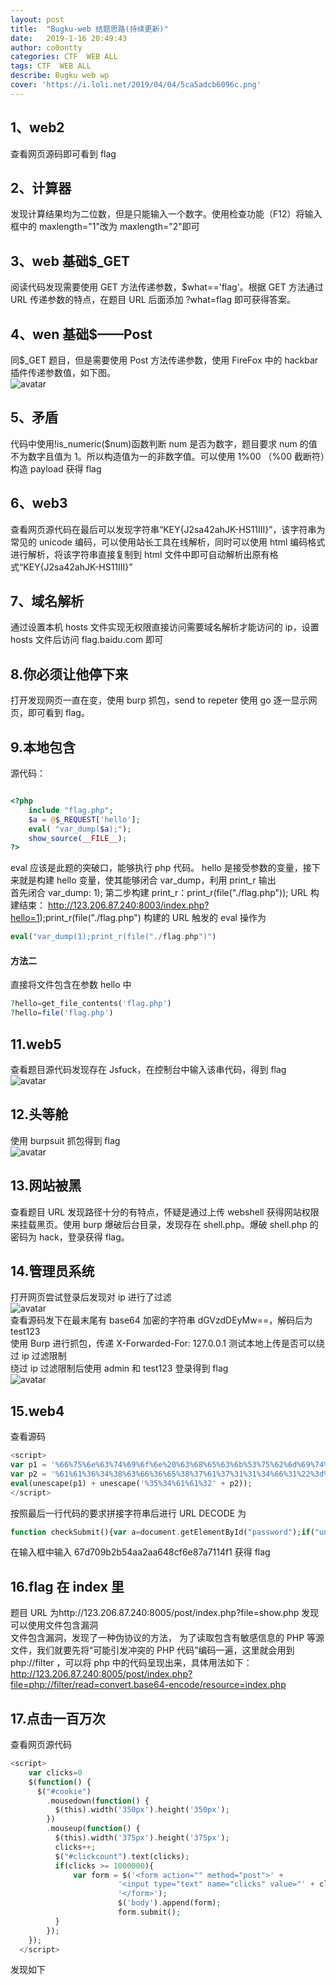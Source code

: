 ```yaml
---
layout: post
title:  "Bugku-web 结题思路(持续更新)"
date:   2019-1-16 20:49:43 
author: co0ontty
categories: CTF  WEB ALL
tags: CTF  WEB ALL
describe: Bugku web wp
cover: 'https://i.loli.net/2019/04/04/5ca5adcb6096c.png'
---
```


## 1、web2

查看网页源码即可看到 flag  

## 2、计算器

发现计算结果均为二位数，但是只能输入一个数字。使用检查功能（F12）将输入框中的 maxlength="1"改为 maxlength="2"即可  

## 3、web 基础$_GET

阅读代码发现需要使用 GET 方法传递参数，$what=='flag'。根据 GET 方法通过 URL 传递参数的特点，在题目 URL 后面添加 ?what=flag 即可获得答案。  

## 4、wen 基础$——Post

同$_GET 题目，但是需要使用 Post 方法传递参数，使用 FireFox 中的 hackbar 插件传递参数值，如下图。  
![avatar](/assets/img/posts/Bugkuweb-1.png)  

## 5、矛盾

代码中使用!is_numeric($num)函数判断 num 是否为数字，题目要求 num 的值不为数字且值为 1。所以构造值为一的非数字值。可以使用 1%00 （%00 截断符）构造 payload 获得 flag  

## 6、web3

查看网页源代码在最后可以发现字符串“&#75;&#69;&#89;&#123;&#74;&#50;&#115;&#97;&#52;&#50;&#97;&#104;&#74;&#75;&#45;&#72;&#83;&#49;&#49;&#73;&#73;&#73;&#125;”，该字符串为常见的 unicode 编码，可以使用站长工具在线解析，同时可以使用 html 编码格式进行解析，将该字符串直接复制到 html 文件中即可自动解析出原有格式“KEY{J2sa42ahJK-HS11III}” 

## 7、域名解析

通过设置本机 hosts 文件实现无权限直接访问需要域名解析才能访问的 ip，设置 hosts 文件后访问 flag.baidu.com 即可

## 8.你必须让他停下来

打开发现网页一直在变，使用 burp 抓包，send to repeter 使用 go 逐一显示网页，即可看到 flag。

## 9.本地包含

源代码：

```php

<?php 
    include "flag.php"; 
    $a = @$_REQUEST['hello']; 
    eval( "var_dump($a);"); 
    show_source(__FILE__); 
?>
```

eval 应该是此题的突破口，能够执行 php 代码。
hello 是接受参数的变量，接下来就是构建 hello 变量，使其能够闭合 var_dump，利用 print_r 输出  
首先闭合 var_dump: 1);
第二步构建 print_r：print_r(file("./flag.php"));
URL 构建结束：
http://123.206.87.240:8003/index.php?hello=1);print_r(file("./flag.php")
构建的 URL 触发的 eval 操作为

```php
eval("var_dump(1);print_r(file("./flag.php")")
```

#### 方法二

直接将文件包含在参数 hello 中  

```php
?hello=get_file_contents('flag.php')
?hello=file('flag.php')
```

## 11.web5

查看题目源代码发现存在 Jsfuck，在控制台中输入该串代码，得到 flag  
![avatar](/assets/img/posts/Bugkuweb-2.png)     

## 12.头等舱

使用 burpsuit 抓包得到 flag  
![avatar](/assets/img/posts/Bugkuweb-3.png)    

## 13.网站被黑

查看题目 URL 发现路径十分的有特点，怀疑是通过上传 webshell 获得网站权限来挂载黑页。使用 burp 爆破后台目录，发现存在 shell.php。爆破 shell.php 的密码为 hack，登录获得 flag。  

## 14.管理员系统

打开网页尝试登录后发现对 ip 进行了过滤  
![avatar](/assets/img/posts/Bugkuweb-4.png)      
查看源码发下在最末尾有 base64 加密的字符串 dGVzdDEyMw==，解码后为 test123  
使用 Burp 进行抓包，传递 X-Forwarded-For: 127.0.0.1 测试本地上传是否可以绕过 ip 过滤限制  
绕过 ip 过滤限制后使用 admin 和 test123 登录得到 flag  
![avatar](/assets/img/posts/Bugkuweb-5.png)    

## 15.web4

查看源码

```php
<script>
var p1 = '%66%75%6e%63%74%69%6f%6e%20%63%68%65%63%6b%53%75%62%6d%69%74%28%29%7b%76%61%72%20%61%3d%64%6f%63%75%6d%65%6e%74%2e%67%65%74%45%6c%65%6d%65%6e%74%42%79%49%64%28%22%70%61%73%73%77%6f%72%64%22%29%3b%69%66%28%22%75%6e%64%65%66%69%6e%65%64%22%21%3d%74%79%70%65%6f%66%20%61%29%7b%69%66%28%22%36%37%64%37%30%39%62%32%62';
var p2 = '%61%61%36%34%38%63%66%36%65%38%37%61%37%31%31%34%66%31%22%3d%3d%61%2e%76%61%6c%75%65%29%72%65%74%75%72%6e%21%30%3b%61%6c%65%72%74%28%22%45%72%72%6f%72%22%29%3b%61%2e%66%6f%63%75%73%28%29%3b%72%65%74%75%72%6e%21%31%7d%7d%64%6f%63%75%6d%65%6e%74%2e%67%65%74%45%6c%65%6d%65%6e%74%42%79%49%64%28%22%6c%65%76%65%6c%51%75%65%73%74%22%29%2e%6f%6e%73%75%62%6d%69%74%3d%63%68%65%63%6b%53%75%62%6d%69%74%3b';
eval(unescape(p1) + unescape('%35%34%61%61%32' + p2));
</script>
```

按照最后一行代码的要求拼接字符串后进行 URL DECODE 为  

```php
function checkSubmit(){var a=document.getElementById("password");if("undefined"!=typeof a){if("67d709b2b54aa2aa648cf6e87a7114f1"==a.value)return!0;alert("Error");a.focus();return!1}}document.getElementById("levelQuest").onsubmit=checkSubmit;
```

在输入框中输入 67d709b2b54aa2aa648cf6e87a7114f1 获得 flag

## 16.flag 在 index 里

题目 URL 为http://123.206.87.240:8005/post/index.php?file=show.php 发现可以使用文件包含漏洞   
文件包含漏洞，发现了一种伪协议的方法， 为了读取包含有敏感信息的 PHP 等源文件，我们就要先将“可能引发冲突的 PHP 代码”编码一遍，这里就会用到 php://filter ，可以将 php 中的代码呈现出来，具体用法如下：
http://123.206.87.240:8005/post/index.php?file=php://filter/read=convert.base64-encode/resource=index.php   

## 17.点击一百万次

查看网页源代码

```php
<script>
    var clicks=0
    $(function() {
      $("#cookie")
        .mousedown(function() {
          $(this).width('350px').height('350px');
        })
        .mouseup(function() {
          $(this).width('375px').height('375px');
          clicks++;
          $("#clickcount").text(clicks);
          if(clicks >= 1000000){
              var form = $('<form action="" method="post">' +
                        '<input type="text" name="clicks" value="' + clicks + '" hidden/>' +
                        '</form>');
                        $('body').append(form);
                        form.submit();
          }
        });
    });
  </script>
```

发现如下<script>代码，通过 post 传递 clicks 的参数  
![avatar](/assets/img/posts/Bugkuweb-6.png)  
获得 flag   

## 18.备份是个好习惯

使用源码泄露工具测试网站是否存在备份文件泄露的漏洞
![avatar](/assets/img/posts/Bugkuweb-7.png)  
工具下载地址（https://coding.net/u/yihangwang/p/SourceLeakHacker/git?public=true） 
发现备份文件 index.php.bak 泄露  
打开 index.php.bak 发现如下代码：

```php
<?php
include_once "flag.php";
ini_set("display_errors", 0);
$str = strstr($_SERVER['REQUEST_URI'], '?');
$str = substr($str,1);
$str = str_replace('key','',$str);
parse_str($str);
echo md5($key1);

echo md5($key2);
if(md5($key1) == md5($key2) && $key1 !== $key2){
    echo $flag."取得flag";
}
?>
```

```php
$str = str_replace('key','',$str);
```

将 key 替换成空，即删除 key 字符串  

```php
if(md5($key1) == md5($key2) && $key1 !== $key2){
    echo $flag."取得flag";
```

md5 弱类型比较漏洞，构造 payload 方式如下：
①使用弱类型比较漏洞，常用字符串如下：  
QNKCDZO

240610708

s878926199a

s155964671a

s214587387a

s214587387a
这些字符串 md5 加密后的值都为 0exxxx 形式，即为科学记数法，值相同。
payload：  
http://123.206.87.240:8002/web16/?kkeyey1=QNKCDZO&kekeyy2=240610708    
②md5()函数无法处理数组，如果传入的为数组，会返回 NULL，所以两个数组经过加密后得到的都是 NULL,也就是相等的。
payload:  
http://123.206.87.240:8002/web16/?kkeyey1[]=1&kekeyy2[]=2  
